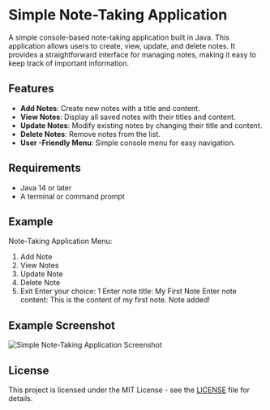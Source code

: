 # Simple Note-Taking Application

A simple console-based note-taking application built in Java. This application allows users to create, view, update, and delete notes. It provides a straightforward interface for managing notes, making it easy to keep track of important information.

## Features

- **Add Notes**: Create new notes with a title and content.
- **View Notes**: Display all saved notes with their titles and content.
- **Update Notes**: Modify existing notes by changing their title and content.
- **Delete Notes**: Remove notes from the list.
- **User -Friendly Menu**: Simple console menu for easy navigation.

## Requirements

- Java 14 or later
- A terminal or command prompt

## Example

Note-Taking Application Menu:
1. Add Note
2. View Notes
3. Update Note
4. Delete Note
5. Exit
Enter your choice: 1
Enter note title: My First Note
Enter note content: This is the content of my first note.
Note added!

## Example Screenshot
![Simple Note-Taking Application Screenshot](https://github.com/user-attachments/assets/e8419228-b49f-47d7-9d84-6c8c00fcbca8)

## License
This project is licensed under the MIT License - see the [LICENSE](https://github.com/Samuelson777/Simple-Note-Taking-Application/blob/main/LICENSE) file for details.
